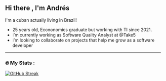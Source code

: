 ## Hi there , I'm Andrés ##

I'm a cuban actually living in Brazil!
- 25 years old, Econonomics graduate but working with TI since 2021.
- I’m currently working as Software Quality Analyst at @Take5
- I’m looking to collaborate on projects that help me grow as a software developer

---

### :fire: My Stats : 
[![GitHub Streak](http://github-readme-streak-stats.herokuapp.com?user=amgrcia97&theme=highcontrast)](https://git.io/streak-stats)
